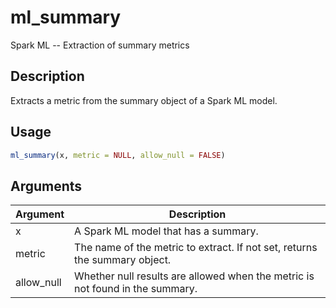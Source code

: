 # ml_summary


Spark ML -- Extraction of summary metrics




## Description

Extracts a metric from the summary object of a Spark ML model.





## Usage
```r
ml_summary(x, metric = NULL, allow_null = FALSE)
```




## Arguments


Argument      |Description
------------- |----------------
x | A Spark ML model that has a summary.
metric | The name of the metric to extract. If not set, returns the summary object.
allow_null | Whether null results are allowed when the metric is not found in the summary.






